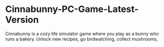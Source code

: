 # Cinnabunny-PC-Game-Latest-Version
Cinnabunny is a cozy life simulator game where you play as a bunny who runs a bakery. Unlock new recipes, go birdwatching, collect mushrooms,
